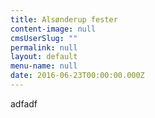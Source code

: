 ```yaml
---
title: Alsønderup fester
content-image: null
cmsUserSlug: ""
permalink: null
layout: default
menu-name: null
date: 2016-06-23T00:00:00.000Z
---
```


adfadf